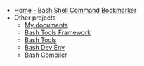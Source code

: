 <!-- docs/_sidebar.md -->

- [Home - Bash Shell Command Bookmarker](/ "Bash Shell Command Bookmarker")
- Other projects
  - [My documents](https://fchastanet.github.io/my-documents/)
  - [Bash Tools Framework](https://fchastanet.github.io/bash-tools-framework/)
  - [Bash Tools](https://fchastanet.github.io/bash-tools/)
  - [Bash Dev Env](https://fchastanet.github.io/bash-dev-env/)
  - [Bash Compiler](https://fchastanet.github.io/bash-compiler/)
